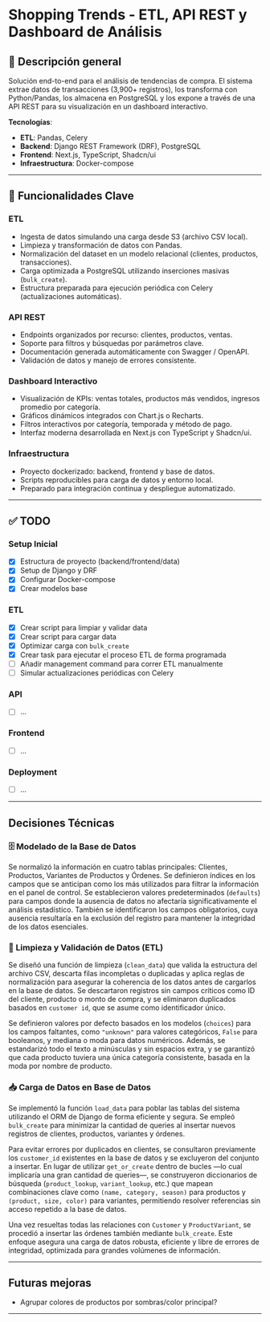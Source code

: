 # Shopping Trends - ETL, API REST y Dashboard de Análisis

## 📌 Descripción general

Solución end-to-end para el análisis de tendencias de compra. El sistema extrae datos de transacciones (3,900+ registros), los transforma con Python/Pandas, los almacena en PostgreSQL y los expone a través de una API REST para su visualización en un dashboard interactivo.

**Tecnologías**:
- **ETL**: Pandas, Celery
- **Backend**: Django REST Framework (DRF), PostgreSQL
- **Frontend**: Next.js, TypeScript, Shadcn/ui
- **Infraestructura**: Docker-compose

---

## 🚀 Funcionalidades Clave

### ETL
- Ingesta de datos simulando una carga desde S3 (archivo CSV local).
- Limpieza y transformación de datos con Pandas.
- Normalización del dataset en un modelo relacional (clientes, productos, transacciones).
- Carga optimizada a PostgreSQL utilizando inserciones masivas (`bulk_create`).
- Estructura preparada para ejecución periódica con Celery (actualizaciones automáticas).

### API REST
- Endpoints organizados por recurso: clientes, productos, ventas.
- Soporte para filtros y búsquedas por parámetros clave.
- Documentación generada automáticamente con Swagger / OpenAPI.
- Validación de datos y manejo de errores consistente.

### Dashboard Interactivo
- Visualización de KPIs: ventas totales, productos más vendidos, ingresos promedio por categoría.
- Gráficos dinámicos integrados con Chart.js o Recharts.
- Filtros interactivos por categoría, temporada y método de pago.
- Interfaz moderna desarrollada en Next.js con TypeScript y Shadcn/ui.

### Infraestructura
- Proyecto dockerizado: backend, frontend y base de datos.
- Scripts reproducibles para carga de datos y entorno local.
- Preparado para integración continua y despliegue automatizado.

---

## ✅ TODO

### **Setup Inicial**
- [X] Estructura de proyecto (backend/frontend/data)
- [X] Setup de Django y DRF
- [X] Configurar Docker-compose
- [X] Crear modelos base

### **ETL**
- [X] Crear script para limpiar y validar data
- [X] Crear script para cargar data
- [X] Optimizar carga con `bulk_create`
- [X] Crear task para ejecutar el proceso ETL de forma programada
- [ ] Añadir management command para correr ETL manualmente
- [ ] Simular actualizaciones periódicas con Celery

### **API**
- [ ] ...

### **Frontend**
- [ ] ...

### **Deployment**
- [ ] ...

---

## Decisiones Técnicas

### 🗄️ Modelado de la Base de Datos

Se normalizó la información en cuatro tablas principales: Clientes, Productos, Variantes de Productos y Órdenes. Se definieron índices en los campos que se anticipan como los más utilizados para filtrar la información en el panel de control. Se establecieron valores predeterminados (`defaults`) para campos donde la ausencia de datos no afectaría significativamente el análisis estadístico. También se identificaron los campos obligatorios, cuya ausencia resultaría en la exclusión del registro para mantener la integridad de los datos esenciales.

### 🧼 Limpieza y Validación de Datos (ETL)

Se diseñó una función de limpieza (`clean_data`) que valida la estructura del archivo CSV, descarta filas incompletas o duplicadas y aplica reglas de normalización para asegurar la coherencia de los datos antes de cargarlos en la base de datos. Se descartaron registros sin campos críticos como ID del cliente, producto o monto de compra, y se eliminaron duplicados basados en `customer id`, que se asume como identificador único.

Se definieron valores por defecto basados en los modelos (`choices`) para los campos faltantes, como `"unknown"` para valores categóricos, `False` para booleanos, y mediana o moda para datos numéricos. Además, se estandarizó todo el texto a minúsculas y sin espacios extra, y se garantizó que cada producto tuviera una única categoría consistente, basada en la moda por nombre de producto.

### 📥 Carga de Datos en Base de Datos

Se implementó la función `load_data` para poblar las tablas del sistema utilizando el ORM de Django de forma eficiente y segura. Se empleó `bulk_create` para minimizar la cantidad de queries al insertar nuevos registros de clientes, productos, variantes y órdenes.

Para evitar errores por duplicados en clientes, se consultaron previamente los `customer_id` existentes en la base de datos y se excluyeron del conjunto a insertar. En lugar de utilizar `get_or_create` dentro de bucles —lo cual implicaría una gran cantidad de queries—, se construyeron diccionarios de búsqueda (`product_lookup`, `variant_lookup`, etc.) que mapean combinaciones clave como `(name, category, season)` para productos y `(product, size, color)` para variantes, permitiendo resolver referencias sin acceso repetido a la base de datos.

Una vez resueltas todas las relaciones con `Customer` y `ProductVariant`, se procedió a insertar las órdenes también mediante `bulk_create`. Este enfoque asegura una carga de datos robusta, eficiente y libre de errores de integridad, optimizada para grandes volúmenes de información.

---

## Futuras mejoras
- Agrupar colores de productos por sombras/color principal?

---
